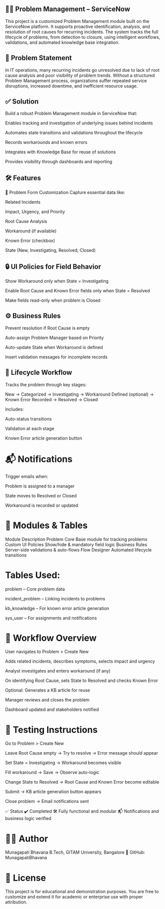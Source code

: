 ## 👩‍💻 Problem Management – ServiceNow
This project is a customized Problem Management module built on the ServiceNow platform. It supports proactive identification, analysis, and resolution of root causes for recurring incidents. The system tracks the full lifecycle of problems, from detection to closure, using intelligent workflows, validations, and automated knowledge base integration.

## 📌 Problem Statement
In IT operations, many recurring incidents go unresolved due to lack of root cause analysis and poor visibility of problem trends. Without a structured Problem Management process, organizations suffer repeated service disruptions, increased downtime, and inefficient resource usage.

## ✅ Solution
Build a robust Problem Management module in ServiceNow that:

Enables tracking and investigation of underlying issues behind incidents

Automates state transitions and validations throughout the lifecycle

Records workarounds and known errors

Integrates with Knowledge Base for reuse of solutions

Provides visibility through dashboards and reporting

## 🛠️ Features
📝 Problem Form Customization
Capture essential data like:

Related Incidents

Impact, Urgency, and Priority

Root Cause Analysis

Workaround (if available)

Known Error (checkbox)

State (New, Investigating, Resolved, Closed)

## 🔒 UI Policies for Field Behavior
Show Workaround only when State = Investigating

Enable Root Cause and Known Error fields only when State = Resolved

Make fields read-only when problem is Closed

## ⚙️ Business Rules
Prevent resolution if Root Cause is empty

Auto-assign Problem Manager based on Priority

Auto-update State when Workaround is defined

Insert validation messages for incomplete records

## 🔁 Lifecycle Workflow
Tracks the problem through key stages:

New → Categorized → Investigating → Workaround Defined (optional) → Known Error Recorded → Resolved → Closed

Includes:

Auto-status transitions

Validation at each stage

Known Error article generation button

# 📬 Notifications
Trigger emails when:

Problem is assigned to a manager

State moves to Resolved or Closed

Workaround is recorded or updated

# 📂 Modules & Tables
Module	Description
Problem Core	Base module for tracking problems
Custom UI Policies	Show/hide & mandatory field logic
Business Rules	Server-side validations & auto-flows
Flow Designer	Automated lifecycle transitions

# Tables Used:

problem – Core problem data

incident_problem – Linking incidents to problems

kb_knowledge – For known error article generation

sys_user – For assignments and notifications

# 🔁 Workflow Overview
User navigates to Problem > Create New

Adds related incidents, describes symptoms, selects impact and urgency

Analyst investigates and enters workaround (if any)

On identifying Root Cause, sets State to Resolved and checks Known Error

Optional: Generates a KB article for reuse

Manager reviews and closes the problem

Dashboard updated and stakeholders notified

# 🧪 Testing Instructions
Go to Problem > Create New

Leave Root Cause empty → Try to resolve → Error message should appear

Set State = Investigating → Workaround becomes visible

Fill workaround → Save → Observe auto-logic

Change State to Resolved → Root Cause and Known Error become editable

Submit → KB article generation button appears

Close problem → Email notifications sent

✅ Status
✔️ Completed
🛠️ Fully functional and modular
📬 Notifications and business logic verified

# 👩‍💻 Author
Munagapati Bhavana
B.Tech, GITAM University, Bangalore
📌 GitHub: MunagapatiBhavana

# 📄 License
This project is for educational and demonstration purposes. You are free to customize and extend it for academic or enterprise use with proper attribution.
